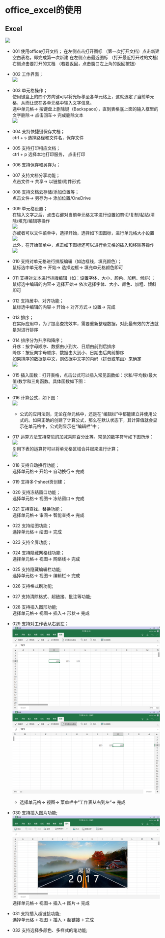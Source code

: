 # office_excel的使用
## Excel   
![](../pic/soft/tmp_4997-Screenshot_2017-03-07-18-40-16401459281.png)   

  - 001 使用office打开文档；
   在左侧点击打开图标 （第一次打开文档）点击新建空白表格，即完成第一次新建
   在左侧点击最近图标 （打开最近打开过的文档）右侧点击要打开的文档 （若要返回，点击窗口左上角的返回按钮）

  - 002 工作界面；   
  ![](../pic/soft/%E5%B7%A5%E4%BD%9C%E7%95%8C%E9%9D%A21212.png)   
  
  - 003 单元格操作；   
    使用键盘上的四个方向键可以将光标移至各单元格上，这就选定了当前单元格，从而让您在各单元格中输入文字信息。   
    选中单元格-> 按键盘上删除键（Backspace），直到表格底上面的输入框里的文字删除-> 点击回车-> 完成删除文本   
  ![](../pic/soft/%E8%BE%93%E5%85%A5.png)   

  - 004 支持快捷键保存文档；  
    ctrl + s 选择路径和文件名，保存文件
    
  - 005 支持打印相应文档；   
    ctrl + p 选择本地打印服务， 点击打印

  - 006 支持保存和另存为；
  - 007 支持文档分享功能；   
    点击文件-> 共享-> 以链接/附件形式

  - 008 支持文档云存储/添加位置等；   
    点击文件-> 另存为-> 添加位置/OneDrive

  - 009 单元格设置；   
    在输入文字之后，点击右键对当前单元格文字进行设置如剪切/复制/黏贴/清除/填充/编辑等操作   
    ![](../pic/soft/%E5%8D%95%E5%85%83%E6%A0%BC%E8%AE%BE%E7%BD%AE1.png)   
    亦或者可以文件菜单中，选择开始，选择如下图图标，进行单元格大小设置   
    ![](../pic/soft/%E5%8D%95%E5%85%83%E6%A0%BC%E8%AE%BE%E7%BD%AE2.png)   
    此外，在开始菜单中，点击如下图标还可以进行单元格的插入和移除等操作   
    ![](../pic/soft/%E5%8D%95%E5%85%83%E6%A0%BC%E8%AE%BE%E7%BD%AE3.png)   

  - 010 支持对单元格进行排版编辑（如边框线，填充颜色）；   
    鼠标选中单元格-> 开始-> 选择边框-> 填充单元格颜色即可

  - 011 支持对文本进行排版编辑（如：设置字体、大小、颜色、加粗、倾斜）；   
    鼠标选中编辑的内容-> 选择开始-> 依次选择字体、大小、颜色、加粗、倾斜即可

  - 012 支持居中、对齐功能；   
    鼠标选中编辑的内容-> 开始-> 对齐方式-> 设置-> 完成

  - 013 排序；   
    在实际应用中，为了提高查找效率，需要重新整理数据，对此最有效的方法就是对进行排序

  - 014 排序分为升序和降序；   
    升序：按字母顺序、数据由小到大、日期由前到后排序   
    降序：按反向字母顺序、数据由大到小、日期由后向前排序   
    如果排序的数据是中文，则依据中文字的内码（拼音或笔画）来确定   
    ![](../pic/soft/%E5%8D%87%E5%BA%8F%E5%92%8C%E9%99%8D%E5%BA%8F.png)   
  - 015 插入函数：打开表格，点击公式可以插入常见函数如：求和/平均数/最大值/数学和三角函数。具体函数如下图：   
    ![](../pic/soft/%E6%8F%92%E5%85%A5%E5%87%BD%E6%95%B0.png)   
  
  - 016 计算公式，如下图：   
    ![](../pic/soft/%E5%85%AC%E5%BC%8F.png)   
    - 公式的应用法则，无论在单元格中，还是在“编辑栏”中都能建立并使用公式的。如果正确的创建了计算公式，那么在默认状态下，其计算值就会显示在单元格中，公式则显示在“编辑栏”中；
  - 017 运算方法支持常见的加减乘除百分比等。常见的数字符号如下图所示：   
    ![](../pic/soft/%E8%BF%90%E7%AE%97%E7%AC%A6%E5%8F%B7.png)   
    引用下表的运算符可以将单元格区域合并起来进行计算；   
    ![](../pic/soft/%E8%BF%90%E7%AE%97%E7%AC%A6%E5%8F%B72.png)   
  
  - 018 支持自动换行功能；   
    选择单元格-> 开始-> 自动换行-> 完成

  - 019 支持多个sheet页创建； 

  - 020 支持冻结窗口功能；  
    选择单元格-> 视图-> 冻结窗口-> 完成
 
  - 021 支持查找、替换功能；   
    选择单元格-> 审阅-> 智能查找-> 完成

  - 022 支持绘图功能；   
    选择单元格-> 绘图-> 完成

  - 023 支持全屏功能；  
  - 024 支持隐藏网格线功能；     
    选择单元格-> 视图-> 网络线-> 完成

  - 025 支持隐藏编辑栏功能;   
    选择单元格-> 视图-> 编辑栏-> 完成

  - 026 支持格式刷功能;

  - 027 支持清除格式、超链接、批注等功能;

  - 028 支持插入图形功能;   
    选择单元格-> 视图-> 插入-> 形状-> 完成

  - 029 支持对工作表从右到左；
    ![](../pic/soft/tmp_12617-MS%E8%A1%A8%E6%A0%BC1191860409.png)  
    ![](../pic/soft/tmp_12617-MS%E8%A1%A8%E6%A0%BC2930654261.png)  
    - 选择单元格-> 视图-> 菜单栏中“工作表从右到左“-> 完成

  - 030 支持插入图片功能;   
    ![](../pic/soft/tmp_12617-MS%E6%8F%92%E5%85%A5%E5%9B%BE%E7%89%871455707764.png)
    选择单元格-> 视图-> 插入-> 图片-> 完成

  - 031 支持插入超链接功能;   
    选择单元格-> 视图-> 插入-> 超链接-> 完成
 
  - 032 支持选择多颜色、多样式的笔功能;   
  
